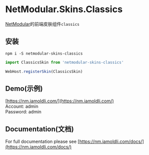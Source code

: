 # NetModular.Skins.Classics

[NetModular](https://github.com/iamoldli/NetModular)的前端皮肤组件`classics`

## 安装

```
npm i -S netmodular-skins-classics
```

```js
import ClassicsSkin from 'netmodular-skins-classics'

WebHost.registerSkin(ClassicsSkin)
```

## Demo(示例)

[https://nm.iamoldli.com/](https://nm.iamoldli.com/)  
Account: admin  
Password: admin

## Documentation(文档)

For full documentation please see [https://nm.iamoldli.com/docs/](https://nm.iamoldli.com/docs/)
